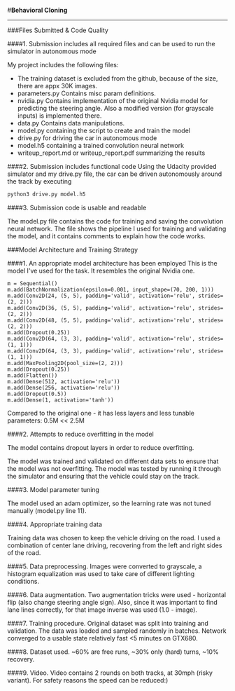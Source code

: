 #**Behavioral Cloning**

---
###Files Submitted & Code Quality

####1. Submission includes all required files and can be used to run the simulator in autonomous mode

My project includes the following files:
* The training dataset is excluded from the github, because of the size, there are appx 30K images.
* parameters.py Contains misc param definitions.
* nvidia.py Contains implementation of the original Nvidia model for predicting the steering angle. Also a modified version (for grayscale inputs) is implemented there.
* data.py Contains data manipulations.
* model.py containing the script to create and train the model
* drive.py for driving the car in autonomous mode
* model.h5 containing a trained convolution neural network
* writeup_report.md or writeup_report.pdf summarizing the results

####2. Submission includes functional code
Using the Udacity provided simulator and my drive.py file, the car can be driven autonomously around the track by executing
```sh
python3 drive.py model.h5
```

####3. Submission code is usable and readable

The model.py file contains the code for training and saving the convolution neural network. The file shows the pipeline I used for training and validating the model, and it contains comments to explain how the code works.

###Model Architecture and Training Strategy

####1. An appropriate model architecture has been employed
This is the model I've used for the task. It resembles the original Nvidia one.
```python3
m = Sequential()
m.add(BatchNormalization(epsilon=0.001, input_shape=(70, 200, 1)))
m.add(Conv2D(24, (5, 5), padding='valid', activation='relu', strides=(2, 2)))
m.add(Conv2D(36, (5, 5), padding='valid', activation='relu', strides=(2, 2)))
m.add(Conv2D(48, (5, 5), padding='valid', activation='relu', strides=(2, 2)))
m.add(Dropout(0.25))
m.add(Conv2D(64, (3, 3), padding='valid', activation='relu', strides=(1, 1)))
m.add(Conv2D(64, (3, 3), padding='valid', activation='relu', strides=(1, 1)))
m.add(MaxPooling2D(pool_size=(2, 2)))
m.add(Dropout(0.25))
m.add(Flatten())
m.add(Dense(512, activation='relu'))
m.add(Dense(256, activation='relu'))
m.add(Dropout(0.5))
m.add(Dense(1, activation='tanh'))
```
Compared to the original one - it has less layers and less tunable parameters:
0.5M << 2.5M


####2. Attempts to reduce overfitting in the model

The model contains dropout layers in order to reduce overfitting.

The model was trained and validated on different data sets to ensure that the model was not overfitting. The model was tested by running it through the simulator and ensuring that the vehicle could stay on the track.

####3. Model parameter tuning

The model used an adam optimizer, so the learning rate was not tuned manually (model.py line 11).

####4. Appropriate training data

Training data was chosen to keep the vehicle driving on the road. I used a combination of center lane driving, recovering from the left and right sides of the road.

####5. Data preprocessing.
Images were converted to grayscale, a histogram equalization was used to take care of different lighting conditions.


####6. Data augmentation.
Two augmentation tricks were used - horizontal flip (also change steering angle sign).
Also, since it was important to find lane lines correctly, for that image inverse was used (1.0 - image).


####7. Training procedure.
Original dataset was split into training and validation.
The data was loaded and sampled randomly in batches.
Network converged to a usable state relatively fast <5 minutes on GTX680.

####8. Dataset used.
~60% are free runs, ~30% only (hard) turns, ~10% recovery.

####9. Video.
Video contains 2 rounds on both tracks, at 30mph (risky variant). For safety reasons the speed can be reduced:)
